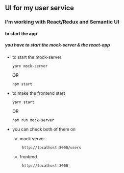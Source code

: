 ## UI for my user service

### I'm working with React/Redux and Semantic UI

#### to start the app 

##### you have to start the mock-server & the react-app

  * to start the mock-server
    
        yarn mock-server
        
       OR 
       
        npm start
        
  * to make the frontend start
  
        yarn start
      
      OR
      
        npm run mock-server
        
  * you can check both of them on
  
       * mock server
       
              http://localhost:5000/users
              
       * frontend
       
              http://localhost:3000
